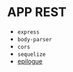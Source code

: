 
# APP REST

- `express`
- `body-parser`
- `cors`
- `sequelize`
- [epilogue](https://github.com/dchester/epilogue)
